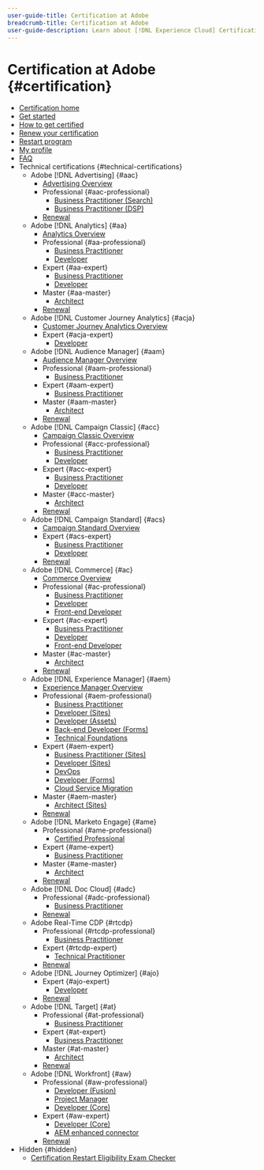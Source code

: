 ```yaml
---
user-guide-title: Certification at Adobe
breadcrumb-title: Certification at Adobe
user-guide-description: Learn about [!DNL Experience Cloud] Certification at Adobe. Find out what getting certified can do for you.
---
```


# Certification at Adobe {#certification}

+ [Certification home](overview.md)
+ [Get started](getting-started.md)
+ [How to get certified](how-to-get-certified.md)
+ [Renew your certification](renew.md)
+ [Restart program](restart-program.md)
+ [My profile](my-profile.md)
+ [FAQ](faq.md)
+ Technical certifications {#technical-certifications}
  + Adobe [!DNL Advertising] {#aac}
    + [Advertising Overview](/help/certifications/aac/aac-overview.md)
    + Professional {#aac-professional}
      + [Business Practitioner (Search)](/help/certifications/aac/aac-search-p-business.md)
      + [Business Practitioner (DSP)](/help/certifications/aac/aac-dsp-p-business.md)
    + [Renewal](/help/certifications/aac/aac-renew.md)
  + Adobe [!DNL Analytics] {#aa}
    + [Analytics Overview](/help/certifications/aa/aa-overview.md)
    + Professional {#aa-professional}
      + [Business Practitioner](/help/certifications/aa/aa-p-business.md)
      + [Developer](/help/certifications/aa/aa-p-developer.md)
    + Expert {#aa-expert}
      + [Business Practitioner](/help/certifications/aa/aa-e-business.md)
      + [Developer](/help/certifications/aa/aa-e-developer.md)
    + Master {#aa-master}
      + [Architect](/help/certifications/aa/aa-m-architect.md)
    + [Renewal](/help/certifications/aa/aa-renew.md)
  + Adobe [!DNL Customer Journey Analytics] {#acja}
    + [Customer Journey Analytics Overview](/help/certifications/acja/acja-overview.md)
    + Expert {#acja-expert}
      + [Developer](/help/certifications/acja/acja-e-developer.md)
  + Adobe [!DNL Audience Manager] {#aam}
    + [Audience Manager Overview](/help/certifications/aam/aam-overview.md)
    + Professional {#aam-professional}
      + [Business Practitioner](/help/certifications/aam/aam-p-business.md)
    + Expert {#aam-expert}
      + [Business Practitioner](/help/certifications/aam/aam-e-business.md)
    + Master {#aam-master}
      + [Architect](/help/certifications/aam/aam-m-architect.md)
    + [Renewal](/help/certifications/aam/aam-renew.md)
  + Adobe [!DNL Campaign Classic] {#acc}
    + [Campaign Classic Overview](/help/certifications/acc/acc-overview.md)
    + Professional {#acc-professional}
      + [Business Practitioner](/help/certifications/acc/acc-p-business.md)
      + [Developer](/help/certifications/acc/acc-p-developer.md)
    + Expert {#acc-expert}
      + [Business Practitioner](/help/certifications/acc/acc-e-business.md)
      + [Developer](/help/certifications/acc/acc-e-developer.md)
    + Master {#acc-master}
      + [Architect](/help/certifications/acc/acc-m-developer.md)
    + [Renewal](/help/certifications/acc/acc-renew.md)
  + Adobe [!DNL Campaign Standard] {#acs}
    + [Campaign Standard Overview](/help/certifications/acs/acs-overview.md)
    + Expert {#acs-expert}
      + [Business Practitioner](/help/certifications/acs/acs-e-business.md)
      + [Developer](/help/certifications/acs/acs-e-developer.md)
    + [Renewal](/help/certifications/acs/acs-renew.md)
  + Adobe [!DNL Commerce] {#ac}
    + [Commerce Overview](/help/certifications/ac/ac-overview.md)
    + Professional {#ac-professional}
      + [Business Practitioner](/help/certifications/ac/ac-p-business.md)
      + [Developer](/help/certifications/ac/ac-p-developer.md)
      + [Front-end Developer](/help/certifications/ac/ac-p-fedeveloper.md)
    + Expert {#ac-expert}
      + [Business Practitioner](/help/certifications/ac/ac-e-business.md)
      + [Developer](/help/certifications/ac/ac-e-developer.md)
      + [Front-end Developer](/help/certifications/ac/ac-e-fedeveloper.md)
    + Master {#ac-master}
      + [Architect](/help/certifications/ac/ac-m-architect.md)
    + [Renewal](/help/certifications/ac/ac-renew.md)
  + Adobe [!DNL Experience Manager] {#aem}
    + [Experience Manager Overview](/help/certifications/aem/aem-overview.md)
    + Professional {#aem-professional}
      + [Business Practitioner](/help/certifications/aem/aem-p-business.md)
      + [Developer (Sites)](/help/certifications/aem/aem-sites-p-developer.md)
      + [Developer (Assets)](/help/certifications/aem/aem-assets-p-developer.md)
      + [Back-end Developer (Forms)](/help/certifications/aem/aem-forms-p-bedeveloper.md)
      + [Technical Foundations](/help/certifications/aem/aem-p-foundations.md)
    + Expert {#aem-expert}
      + [Business Practitioner (Sites)](/help/certifications/aem/aem-sites-e-business.md)
      + [Developer (Sites)](/help/certifications/aem/aem-sites-e-developer.md)
      + [DevOps](/help/certifications/aem/aem-devops-e-engineer.md)
      + [Developer (Forms)](/help/certifications/aem/aem-forms-e-developer.md)
      + [Cloud Service Migration](/help/certifications/aem/aem-cs-e-migration.md)
    + Master {#aem-master}
      + [Architect (Sites)](/help/certifications/aem/aem-sites-m-architect.md)
    + [Renewal](/help/certifications/aem/aem-renew.md)
  + Adobe [!DNL Marketo Engage] {#ame}
    + Professional {#ame-professional}
      + [Certified Professional](/help/certifications/ame/ame-p.md)
    + Expert {#ame-expert}
      + [Business Practitioner](/help/certifications/ame/ame-e-business.md)
    + Master {#ame-master}
      + [Architect](/help/certifications/ame/ame-m-architect.md)
    + [Renewal](/help/certifications/ame/ame-renew.md)
  + Adobe [!DNL Doc Cloud] {#adc}
    + Professional {#adc-professional}
      + [Business Practitioner](/help/certifications/adc/adc-professional.md)
    + [Renewal](/help/certifications/adc/adc-renew.md)
  + Adobe Real-Time CDP {#rtcdp}
    + Professional {#rtcdp-professional}
      + [Business Practitioner](/help/certifications/rtcdp/rtcdp-p-business.md)
    + Expert {#rtcdp-expert}
      + [Technical Practitioner](/help/certifications/rtcdp/rtcdp-e-technical.md)
    + [Renewal](/help/certifications/rtcdp/rtcdp-renew.md)
  + Adobe [!DNL Journey Optimizer] {#ajo}
    + Expert {#ajo-expert}
      + [Developer](/help/certifications/ajo/ajo-e-developer.md)
    + [Renewal](/help/certifications/ajo/ajo-renew.md)
  + Adobe [!DNL Target] {#at}
    + Professional {#at-professional}
      + [Business Practitioner](/help/certifications/at/at-p-business.md)
    + Expert {#at-expert}
      + [Business Practitioner](/help/certifications/at/at-e-business.md)
    + Master {#at-master}
      + [Architect](/help/certifications/at/at-m-architect.md)
    + [Renewal](/help/certifications/at/at-renew.md)
  + Adobe [!DNL Workfront] {#aw}
    + Professional {#aw-professional}
      + [Developer (Fusion)](/help/certifications/aw/aw-fusion-p-developer.md)
      + [Project Manager](/help/certifications/aw/aw-p-project-manager.md)
      + [Developer (Core)](/help/certifications/aw/aw-core-p-developer.md)
    + Expert {#aw-expert}
      + [Developer (Core)](/help/certifications/aw/aw-core-e-developer.md)
      + [AEM enhanced connector](/help/certifications/aw/aw-aem-e-connector.md)
    + [Renewal](/help/certifications/aw/aw-renew.md)
+ Hidden {#hidden}
  + [Certification Restart Eligibility Exam Checker](exam-eligibility-check.md)
